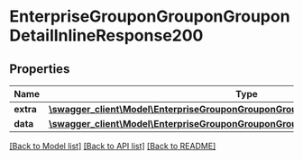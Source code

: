 # EnterpriseGrouponGrouponGrouponDetailInlineResponse200

## Properties
Name | Type | Description | Notes
------------ | ------------- | ------------- | -------------
**extra** | [**\swagger_client\Model\EnterpriseGrouponGrouponGrouponDetailExtraBody**](EnterpriseGrouponGrouponGrouponDetailExtraBody.md) |  | [optional] 
**data** | [**\swagger_client\Model\EnterpriseGrouponGrouponGrouponDetailInlineResponse200Data**](EnterpriseGrouponGrouponGrouponDetailInlineResponse200Data.md) |  | [optional] 

[[Back to Model list]](../README.md#documentation-for-models) [[Back to API list]](../README.md#documentation-for-api-endpoints) [[Back to README]](../README.md)


